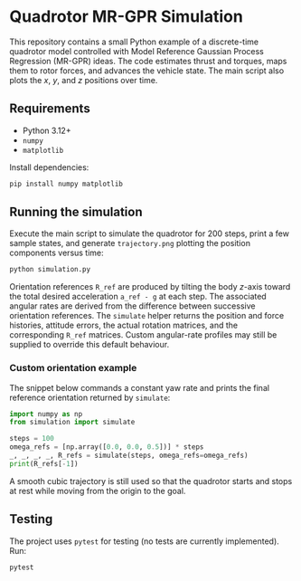 # Quadrotor MR-GPR Simulation

This repository contains a small Python example of a discrete-time quadrotor model controlled with Model Reference Gaussian Process Regression (MR-GPR) ideas. The code estimates thrust and torques, maps them to rotor forces, and advances the vehicle state. The main script also plots the $x$, $y$, and $z$ positions over time.

## Requirements
- Python 3.12+
- `numpy`
- `matplotlib`

Install dependencies:

```bash
pip install numpy matplotlib
```

## Running the simulation
Execute the main script to simulate the quadrotor for 200 steps, print a few sample states, and generate `trajectory.png` plotting the position components versus time:

```bash
python simulation.py
```

Orientation references `R_ref` are produced by tilting the body $z$-axis toward
the total desired acceleration `a_ref - g` at each step.  The associated angular
rates are derived from the difference between successive orientation references.
The `simulate` helper returns the position and force histories, attitude errors,
the actual rotation matrices, and the corresponding `R_ref` matrices.  Custom
angular-rate profiles may still be supplied to override this default behaviour.

### Custom orientation example

The snippet below commands a constant yaw rate and prints the final reference
orientation returned by `simulate`:

```python
import numpy as np
from simulation import simulate

steps = 100
omega_refs = [np.array([0.0, 0.0, 0.5])] * steps
_, _, _, _, R_refs = simulate(steps, omega_refs=omega_refs)
print(R_refs[-1])
```

A smooth cubic trajectory is still used so that the quadrotor starts and stops
at rest while moving from the origin to the goal.

## Testing
The project uses `pytest` for testing (no tests are currently implemented). Run:

```bash
pytest
```

